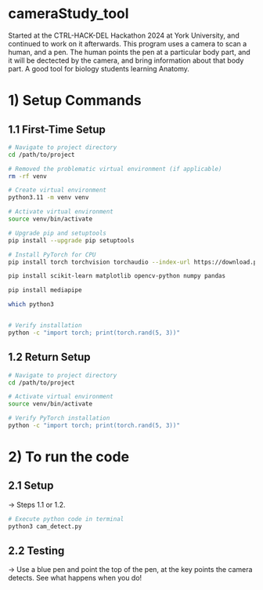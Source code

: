# cameraStudy_tool
Started at the CTRL-HACK-DEL Hackathon 2024 at York University, and continued to work on it afterwards. This program uses a camera to scan a human, and a pen. The human points the pen at a particular body part, and it will be dectected by the camera, and bring information about that body part. A good tool for biology students learning Anatomy.



# 1) Setup Commands

## 1.1 First-Time Setup
```bash
# Navigate to project directory
cd /path/to/project

# Removed the problematic virtual environment (if applicable)
rm -rf venv

# Create virtual environment
python3.11 -m venv venv

# Activate virtual environment
source venv/bin/activate

# Upgrade pip and setuptools
pip install --upgrade pip setuptools

# Install PyTorch for CPU
pip install torch torchvision torchaudio --index-url https://download.pytorch.org/whl/cpu

pip install scikit-learn matplotlib opencv-python numpy pandas

pip install mediapipe

which python3


# Verify installation
python -c "import torch; print(torch.rand(5, 3))"
```

## 1.2 Return Setup
```bash
# Navigate to project directory
cd /path/to/project

# Activate virtual environment
source venv/bin/activate

# Verify PyTorch installation
python -c "import torch; print(torch.rand(5, 3))"
```

# 2) To run the code

## 2.1 Setup
-> Steps 1.1 or 1.2.
```bash
# Execute python code in terminal
python3 cam_detect.py
```
## 2.2 Testing
-> Use a blue pen and point the top of the pen, at the key points the camera detects. See what happens when you do!

